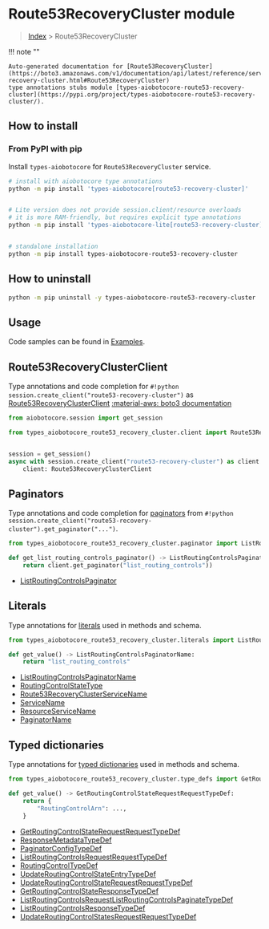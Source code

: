 # Route53RecoveryCluster module

> [Index](../README.md) > Route53RecoveryCluster


!!! note ""

    Auto-generated documentation for [Route53RecoveryCluster](https://boto3.amazonaws.com/v1/documentation/api/latest/reference/services/route53-recovery-cluster.html#Route53RecoveryCluster)
    type annotations stubs module [types-aiobotocore-route53-recovery-cluster](https://pypi.org/project/types-aiobotocore-route53-recovery-cluster/).

## How to install



### From PyPI with pip

Install `types-aiobotocore` for `Route53RecoveryCluster` service.

```bash
# install with aiobotocore type annotations
python -m pip install 'types-aiobotocore[route53-recovery-cluster]'


# Lite version does not provide session.client/resource overloads
# it is more RAM-friendly, but requires explicit type annotations
python -m pip install 'types-aiobotocore-lite[route53-recovery-cluster]'


# standalone installation
python -m pip install types-aiobotocore-route53-recovery-cluster
```



## How to uninstall

```bash
python -m pip uninstall -y types-aiobotocore-route53-recovery-cluster
```

## Usage

Code samples can be found in [Examples](./usage.md).

## Route53RecoveryClusterClient

Type annotations and code completion for  `#!python session.create_client("route53-recovery-cluster")` as [Route53RecoveryClusterClient](./client.md)
[:material-aws: boto3 documentation](https://boto3.amazonaws.com/v1/documentation/api/latest/reference/services/route53-recovery-cluster.html#Route53RecoveryCluster.Client)

```python title="Usage example"
from aiobotocore.session import get_session

from types_aiobotocore_route53_recovery_cluster.client import Route53RecoveryClusterClient


session = get_session()
async with session.create_client("route53-recovery-cluster") as client:
    client: Route53RecoveryClusterClient
```


## Paginators

Type annotations and code completion for
[paginators](./paginators.md)
from `#!python session.create_client("route53-recovery-cluster").get_paginator("...")`.

```python title="Usage example"
from types_aiobotocore_route53_recovery_cluster.paginator import ListRoutingControlsPaginator

def get_list_routing_controls_paginator() -> ListRoutingControlsPaginator:
    return client.get_paginator("list_routing_controls"))
```

- [ListRoutingControlsPaginator](./paginators.md#listroutingcontrolspaginator)








## Literals

Type annotations for [literals](./literals.md) used in methods and schema.

```python title="Usage example"
from types_aiobotocore_route53_recovery_cluster.literals import ListRoutingControlsPaginatorName

def get_value() -> ListRoutingControlsPaginatorName:
    return "list_routing_controls"
```

- [ListRoutingControlsPaginatorName](./literals.md#listroutingcontrolspaginatorname)
- [RoutingControlStateType](./literals.md#routingcontrolstatetype)
- [Route53RecoveryClusterServiceName](./literals.md#route53recoveryclusterservicename)
- [ServiceName](./literals.md#servicename)
- [ResourceServiceName](./literals.md#resourceservicename)
- [PaginatorName](./literals.md#paginatorname)




## Typed dictionaries

Type annotations for [typed dictionaries](./type_defs.md) used in methods and schema.

```python title="Usage example"
from types_aiobotocore_route53_recovery_cluster.type_defs import GetRoutingControlStateRequestRequestTypeDef

def get_value() -> GetRoutingControlStateRequestRequestTypeDef:
    return {
        "RoutingControlArn": ...,
    }
```

- [GetRoutingControlStateRequestRequestTypeDef](./type_defs.md#getroutingcontrolstaterequestrequesttypedef)
- [ResponseMetadataTypeDef](./type_defs.md#responsemetadatatypedef)
- [PaginatorConfigTypeDef](./type_defs.md#paginatorconfigtypedef)
- [ListRoutingControlsRequestRequestTypeDef](./type_defs.md#listroutingcontrolsrequestrequesttypedef)
- [RoutingControlTypeDef](./type_defs.md#routingcontroltypedef)
- [UpdateRoutingControlStateEntryTypeDef](./type_defs.md#updateroutingcontrolstateentrytypedef)
- [UpdateRoutingControlStateRequestRequestTypeDef](./type_defs.md#updateroutingcontrolstaterequestrequesttypedef)
- [GetRoutingControlStateResponseTypeDef](./type_defs.md#getroutingcontrolstateresponsetypedef)
- [ListRoutingControlsRequestListRoutingControlsPaginateTypeDef](./type_defs.md#listroutingcontrolsrequestlistroutingcontrolspaginatetypedef)
- [ListRoutingControlsResponseTypeDef](./type_defs.md#listroutingcontrolsresponsetypedef)
- [UpdateRoutingControlStatesRequestRequestTypeDef](./type_defs.md#updateroutingcontrolstatesrequestrequesttypedef)

